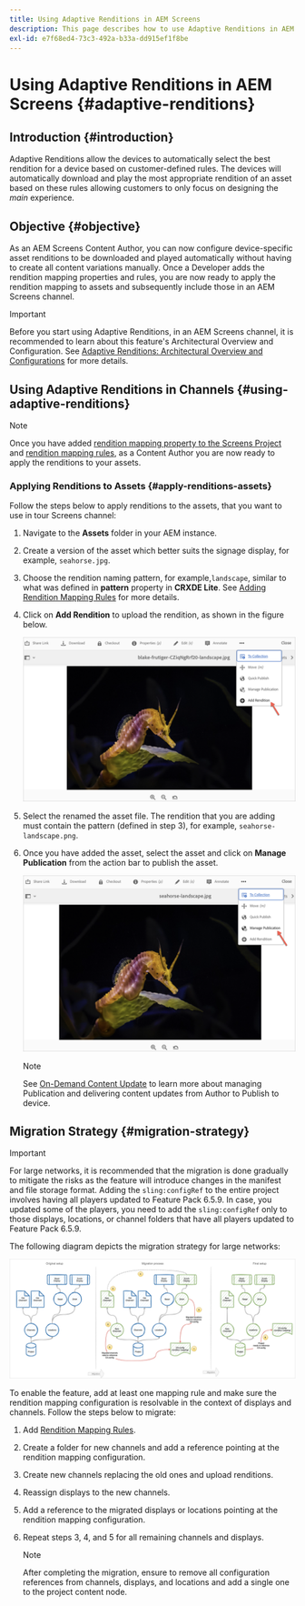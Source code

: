 ```yaml
---
title: Using Adaptive Renditions in AEM Screens
description: This page describes how to use Adaptive Renditions in AEM Screens.
exl-id: e7f68ed4-73c3-492a-b33a-dd915ef1f8be
---
```

# Using Adaptive Renditions in AEM Screens {#adaptive-renditions}

## Introduction {#introduction}

Adaptive Renditions allow the devices to automatically select the best rendition for a device based on customer-defined rules. The devices will automatically download and play the most appropriate rendition of an asset based on these rules allowing customers to only focus on designing the *main* experience.

## Objective {#objective}

As an AEM Screens Content Author, you can now configure device-specific asset renditions to be downloaded and played automatically without having to create all content variations manually.
Once a Developer adds the rendition mapping properties and rules, you are now ready to apply the rendition mapping to assets and subsequently include those in an AEM Screens channel.

>[!IMPORTANT]
>Before you start using Adaptive Renditions, in an AEM Screens channel, it is recommended to learn about this feature's Architectural Overview and Configuration. See [Adaptive Renditions: Architectural Overview and Configurations](/help/user-guide/adaptive-renditions.md) for more details.

## Using Adaptive Renditions in Channels {#using-adaptive-renditions}

>[!NOTE]
>Once you have added [rendition mapping property to the Screens Project](/help/user-guide/adaptive-renditions.md#rendition-mapping-new) and [rendition mapping rules](/help/user-guide/adaptive-renditions.md#add-rendition-mapping-rules), as a Content Author you are now ready to apply the renditions to your assets.

### Applying Renditions to Assets {#apply-renditions-assets}

Follow the steps below to apply renditions to the assets, that you want to use in tour Screens channel:

1. Navigate to the **Assets** folder in your AEM instance.

1. Create a version of the asset which better suits the signage display, for example, `seahorse.jpg`.

1. Choose the rendition naming pattern, for example,`landscape`, similar to  what was defined in **pattern** property in **CRXDE Lite**. See [Adding Rendition Mapping Rules](/help/user-guide/adaptive-renditions.md#add-rendition-mapping-rules) for more details.

1. Click on **Add Rendition** to upload the rendition, as shown in the figure below.

   ![image](/help/user-guide/assets/adaptive-renditions/manage-pub-asset2.png)

1. Select the renamed the asset file. The rendition that you are adding must contain the pattern (defined in step 3), for example, `seahorse-landscape.png`.

1. Once you have added the asset, select the asset and click on **Manage Publication** from the action bar to publish the asset.

   ![image](/help/user-guide/assets/adaptive-renditions/manage-pub-asset1.png)

   >[!NOTE]
   >See [On-Demand Content Update](https://experienceleague.adobe.com/docs/experience-manager-screens/user-guide/authoring/content-updates/on-demand-content.html?lang=en) to learn more about  managing Publication and delivering content updates from Author to Publish to device.


## Migration Strategy {#migration-strategy}

>[!IMPORTANT]
>For large networks, it is recommended that the migration is done gradually to mitigate the risks as the feature will introduce changes in the manifest and file storage format. Adding the `sling:configRef` to the entire project involves having all players updated to Feature Pack 6.5.9. In case, you updated some of the players, you need to add the `sling:configRef` only to those displays, locations, or channel folders that have all players updated to Feature Pack 6.5.9.

The following diagram depicts the migration strategy for large networks:

![image](/help/user-guide/assets/adaptive-renditions/migration-strategy1.png)

To enable the feature, add at least one mapping rule and make sure the rendition mapping configuration is resolvable in the context of displays and channels. Follow the steps below to migrate:

1. Add [Rendition Mapping Rules](/help/user-guide/adaptive-renditions.md).
1. Create a folder for new channels and add a reference pointing at the rendition mapping configuration.
1. Create new channels replacing the old ones and upload renditions.
1. Reassign displays to the new channels.
1. Add a reference to the migrated displays or locations pointing at the rendition mapping configuration.
1. Repeat steps 3, 4, and 5 for all remaining channels and displays.

   >[!NOTE]
   >After completing the migration, ensure to remove all configuration references from channels, displays, and locations and add a single one to the project content node.
